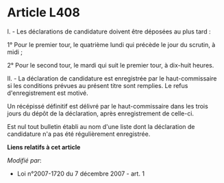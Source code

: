 # Article L408

I. - Les déclarations de candidature doivent être déposées au plus tard : 

1° Pour le premier tour, le quatrième lundi qui précède le jour du scrutin, à midi ; 

2° Pour le second tour, le mardi qui suit le premier tour, à dix-huit heures. 

II. - La déclaration de candidature est enregistrée par le haut-commissaire si les conditions prévues au présent titre sont
remplies. Le refus d'enregistrement est motivé. 

Un récépissé définitif est délivré par le haut-commissaire dans les trois jours du dépôt de la déclaration, après
enregistrement de celle-ci. 

Est nul tout bulletin établi au nom d'une liste dont la déclaration de candidature n'a pas été régulièrement enregistrée.

**Liens relatifs à cet article**

_Modifié par_:

  - Loi n°2007-1720 du 7 décembre 2007 - art. 1
